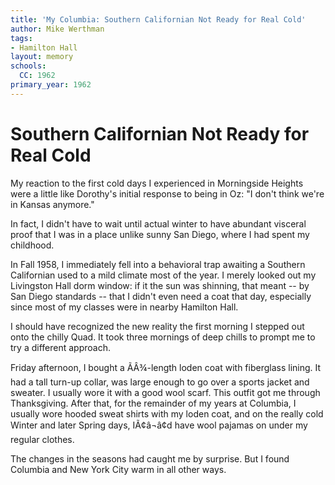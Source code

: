 ```yaml
---
title: 'My Columbia: Southern Californian Not Ready for Real Cold'
author: Mike Werthman
tags:
- Hamilton Hall
layout: memory
schools:
  CC: 1962
primary_year: 1962
---
```

# Southern Californian Not Ready for Real Cold

My reaction to the first cold days I experienced in Morningside Heights were a little like Dorothy's initial response to being in Oz: "I don't think we're in Kansas anymore."

In fact, I didn't have to wait until actual winter to have abundant visceral proof that I was in a place unlike sunny San Diego, where I had spent my childhood.

In Fall 1958, I immediately fell into a behavioral trap awaiting a Southern Californian used to a mild climate most of the year. I merely looked out my Livingston Hall dorm window: if it the sun was shinning, that meant -- by San Diego standards -- that I didn't even need a coat that day, especially since most of my classes were in nearby Hamilton Hall.

I should have recognized the new reality the first morning I stepped out onto the chilly Quad. It took three mornings of deep chills to prompt me to try a different approach.

Friday afternoon, I bought a ÃÂ¾-length loden coat with fiberglass lining. It had a tall turn-up collar, was large enough to go over a sports jacket and sweater. I usually wore it with a good wool scarf. This outfit got me through Thanksgiving. After that, for the remainder of my years at Columbia, I usually wore hooded sweat shirts with my loden coat, and on the really cold Winter and later Spring days, IÃ¢â¬â¢d have wool pajamas on under my regular clothes.

The changes in the seasons had caught me by surprise. But I found Columbia and New York City warm in all other ways.
